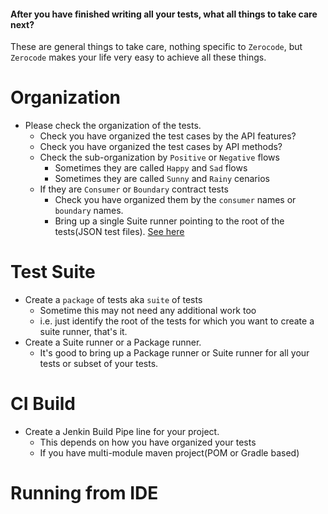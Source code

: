 #### After you have finished writing all your tests, what all things to take care next?
These are general things to take care, nothing specific to `Zerocode`, but `Zerocode` makes your life very easy to achieve all these things.

Organization
===

+ Please check the organization of the tests.
  + Check you have organized the test cases by the API features?
  + Check you have organized the test cases by API methods?
  + Check the sub-organization by `Positive` or `Negative` flows
     + Sometimes they are called `Happy` and `Sad` flows
     + Sometimes they are called `Sunny` and `Rainy` cenarios
  + If they are `Consumer` or `Boundary` contract tests
     + Check you have organized them by the `consumer` names or `boundary` names.
     + Bring up a single Suite runner pointing to the root of the tests(JSON test files). [See here](https://github.com/authorjapps/zerocode/wiki/Suite-Runner-Vs-Package-runner)

Test Suite
===
+ Create a `package` of tests aka `suite` of tests
  + Sometime this may not need any additional work too
  + i.e. just identify the root of the tests for which you want to create a suite runner, that's it.
+ Create a Suite runner or a Package runner.
  + It's good to bring up a Package runner or Suite runner for all your tests or subset of your tests.

 


CI Build
===

+ Create a Jenkin Build Pipe line for your project.
  + This depends on how you have organized your tests
  + If you have multi-module maven project(POM or Gradle based)

Running from IDE
===

